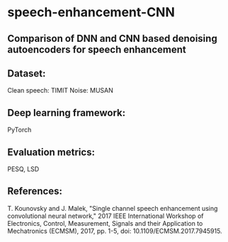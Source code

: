 # speech-enhancement-CNN

## Comparison of DNN and CNN based denoising autoencoders for speech enhancement

## Dataset:
Clean speech: TIMIT 
Noise: MUSAN

## Deep learning framework:
PyTorch

## Evaluation metrics: 
PESQ, LSD

## References:
T. Kounovsky and J. Malek, "Single channel speech enhancement using convolutional neural network," 2017 IEEE International Workshop of Electronics, Control, Measurement, Signals and their Application to Mechatronics (ECMSM), 2017, pp. 1-5, doi: 10.1109/ECMSM.2017.7945915.

